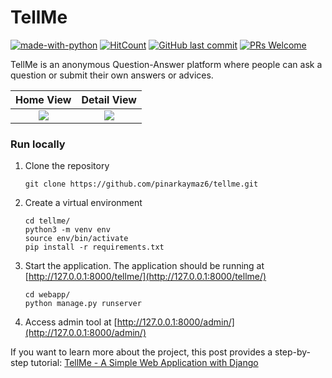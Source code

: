 # TellMe

[![made-with-python](https://img.shields.io/badge/Made%20with-Python-1f425f.svg)](https://www.python.org/)
[![HitCount](http://hits.dwyl.com/pinarkaymaz6/tellme.svg)](http://hits.dwyl.com/pinarkaymaz6/tellme)
[![GitHub last commit](https://img.shields.io/github/last-commit/pinarkaymaz6/tellme.svg?style=flat)]()
[![PRs Welcome](https://img.shields.io/badge/PRs-welcome-green.svg?style=flat-square)](http://makeapullrequest.com)

TellMe is an anonymous Question-Answer platform where people can ask a question or submit their own answers or advices. 

Home View             |  Detail View
:-------------------------:|:-------------------------:
![](https://pinarkaymaz6.github.io/images/tellme/index.png)  |  ![](https://pinarkaymaz6.github.io/images/tellme/detail.png)

### Run locally

1. Clone the repository
    ```shell
    git clone https://github.com/pinarkaymaz6/tellme.git
    ```
2. Create a virtual environment
    ```shell
    cd tellme/
    python3 -m venv env
    source env/bin/activate
    pip install -r requirements.txt
    ```
3. Start the application. The application should be running at [http://127.0.0.1:8000/tellme/](http://127.0.0.1:8000/tellme/)
    ```shell
    cd webapp/
    python manage.py runserver
    ```
4. Access admin tool at [http://127.0.0.1:8000/admin/](http://127.0.0.1:8000/admin/)


If you want to learn more about the project, this post provides a step-by-step tutorial: [TellMe - A Simple Web Application with Django](https://pinarkaymaz6.github.io/tellme/)